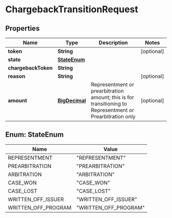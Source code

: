 
# ChargebackTransitionRequest

## Properties
Name | Type | Description | Notes
------------ | ------------- | ------------- | -------------
**token** | **String** |  |  [optional]
**state** | [**StateEnum**](#StateEnum) |  | 
**chargebackToken** | **String** |  | 
**reason** | **String** |  |  [optional]
**amount** | [**BigDecimal**](BigDecimal.md) | Representment or prearbitration amount; this is for transitioning to Representment or Prearbitration only |  [optional]


<a name="StateEnum"></a>
## Enum: StateEnum
Name | Value
---- | -----
REPRESENTMENT | &quot;REPRESENTMENT&quot;
PREARBITRATION | &quot;PREARBITRATION&quot;
ARBITRATION | &quot;ARBITRATION&quot;
CASE_WON | &quot;CASE_WON&quot;
CASE_LOST | &quot;CASE_LOST&quot;
WRITTEN_OFF_ISSUER | &quot;WRITTEN_OFF_ISSUER&quot;
WRITTEN_OFF_PROGRAM | &quot;WRITTEN_OFF_PROGRAM&quot;



